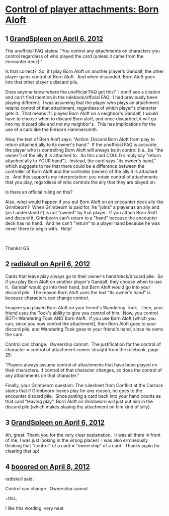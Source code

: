 # [Control of player attachments: Born Aloft](https://community.fantasyflightgames.com/topic/62782-control-of-player-attachments-born-aloft/)

## 1 [GrandSpleen on April 6, 2012](https://community.fantasyflightgames.com/topic/62782-control-of-player-attachments-born-aloft/?do=findComment&comment=614405)

The unofficial FAQ states: "You control any attachments on characters you control regardless of who played the card (unless it came from the encounter deck)."

Is that correct?  So, if I play Born Aloft on another player's Gandalf, the other player gains control of Born Aloft.  And when discarded, Born Aloft goes into that other player's discard pile. 

Does anyone know where the unofficial FAQ got this?  I don't see a citation and can't find mention in the rulebook/official FAQ.  I had previously been playing different.  I was assuming that the player who plays an attachment retains control of that attachment, regardless of which player's character gets it.  That means if I played Born Aloft on a neighbor's Gandalf, I would have to choose when to discard Born aloft, and once discarded, it will go into my discard pile and not my neighbor's.  This has implications for the use of a card like the Ereborn Hammersmith.

Now, the text of Born Aloft says: "Action: Discard Born Aloft from play to return attached ally to its owner's hand."  If the unofficial FAQ is accurate, the player who is controlling Born Aloft will always be in control (i.e., be "the owner") of the ally it is attached to.  So this card COULD simply say "return attached ally to YOUR hand").  Instead, the card says "its owner's hand," which suggests to me that there could be a difference between the controller of Born Aloft and the controller (owner) of the ally it is attached to.  And this supports my interpretation: you retain control of attachments that you play, regardless of who controls the ally that they are played on.

Is there an official ruling on this?

Also, what would happen if you put Born Aloft on an encounter deck ally like Grimbeorn?  When Grimbeorn is paid for, he "joins" a player as an ally and (as I understand it) is not "owned" by that player.  If you attach Born Aloft and discard it, Grimbeorn can't return to a "hand" because the encounter deck has no hand.  And he can't "return" to a player hand because he was never there to begin with.  Help!

 

Thanks!
GS

## 2 [radiskull on April 6, 2012](https://community.fantasyflightgames.com/topic/62782-control-of-player-attachments-born-aloft/?do=findComment&comment=614446)

Cards that leave play always go to their owner's hand/deck/discard pile.  So if you play Born Aloft on another player's Gandalf, they choose when to use it.  Gandalf would go into their hand, but Born Aloft would go into your discard pile.  The reason Born Aloft uses the text "its owner's hand" is because characters can change control.

Imagine you played Born Aloft on your friend's Wandering Took.  Then, your friend uses the Took's ability to give you control of him.  Now, you control BOTH Wandering Took AND Born Aloft.  If you use Born Aloft (which you can, since you now control the attachment), then Born Aloft goes to your discard pile, and Wandering Took goes to your friend's hand, since he owns the card.

Control can change.  Ownership cannot.  The justification for the control of character = control of attachment comes straight from the rulebook, page 25:

"Players always assume control of attachments that
have been played on their characters. If control of
that character changes, so does the control of any
attachments on that character."

Finally, your Grimbeorn question: The rulesheet from Conflict at the Carrock states that if Grimbeorn leaves play for any reason, he goes to the encounter discard pile.  Since putting a card back into your hand counts as that card "leaving play", Born Aloft on Grimbeorn will just put him in the discard pile (which makes playing the attachment on him kind of silly).

## 3 [GrandSpleen on April 6, 2012](https://community.fantasyflightgames.com/topic/62782-control-of-player-attachments-born-aloft/?do=findComment&comment=614540)

Ah, great. Thank you for the very clear explanation.  It was all there in front of me, I was just looking in the wrong places!  I was also erroneously thinking that "control" of a card = "ownership" of a card.  Thanks again for clearing that up!

## 4 [booored on April 8, 2012](https://community.fantasyflightgames.com/topic/62782-control-of-player-attachments-born-aloft/?do=findComment&comment=615008)

radiskull said:

Control can change.  Ownership cannot. 



+this.

I like this wording. very neat.

